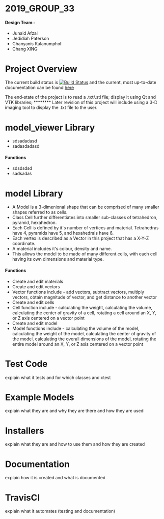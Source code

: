 # 2019_GROUP_33

#### Design Team :
  * Junaid Afzal
  * Jedidiah Paterson
  * Chanyanis Kulanumphol
  * Chang XING

 # Project Overview
 The current build status is [![Build Status](https://travis-ci.com/warrior1601/2019_GROUP_33.svg?token=xyetJbByAw7qFXmcvGWN&branch=master)](https://travis-ci.com/warrior1601/2019_GROUP_33) and the current, most up-to-date documentation can be found [here](https://warrior1601.github.io/2019_GROUP_33/html)
 
 The end-state of the project is to read a .txt/.stl file; display it using Qt and VTK libraries; ******** Later revision of this project will include using a 3-D imaging tool to display the .txt file to the user.
 
 # model_viewer Library
  * sdsadadasd
  * sadasdadasd

#### Functions
  * sdsdsdsd
  * sadsadas
 
# model Library
  * A Model is a 3-dimenional shape that can be comprised of many smaller shapes referred to as cells.
  * Class Cell further differentiates into smaller sub-classes of tetrahedron, pyramid, hexahedron.
  * Each Cell is defined by it's number of vertices and material. Tetrahedras have 4,  pyramids have 5, and hexahedrals have 6.
  * Each vertex is described as a Vector in this project that has a X-Y-Z coordinate.
  * A material includes it's colour, density and name.
  * This allows the model to be made of many different cells, with each cell having its own dimensions and material type.

#### Functions
  * Create and edit materials
  * Create and edit vectors
  * Vector functions include - add vectors, subtract vectors, multiply vectors, obtain magnitude of vector, and get distance to another vector
  * Create and edit cells
  * Cell function include - calculating the weight, calculating the volume, calculating the center of gravity of a cell, rotating a cell around an X, Y, or Z axis centered on a vector point
  * Create and edit model
  * Model functions include - calculating the volume of the model, calculating the weight of the model, calculating the center of gravity of the model, calculating the overall dimensions of the model, rotating the entire model around an X, Y, or Z axis centered on a vector point
  
# Test Code
explain what it tests and for which classes and ctest

# Example Models
explain what they are and why they are there and how they are used

# Installers
explain what they are and how to use them and how they are created

# Documentation
explain how it is created and what is documented

# TravisCI
explain what it automates (testing and documentation)
